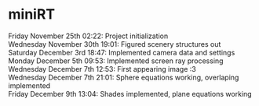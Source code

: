 # miniRT
Friday November 25th 02:22: Project initialization
<br />Wednesday November 30th 19:01: Figured scenery structures out
<br />Saturday December 3rd 18:47: Implemented camera data and settings
<br />Monday December 5th 09:53: Implemented screen ray processing
<br />Wednesday December 7th 12:53: First appearing image :3
<br />Wednesday December 7th 21:01: Sphere equations working, overlaping implemented
<br />Friday December 9th 13:04: Shades implemented, plane equations working
